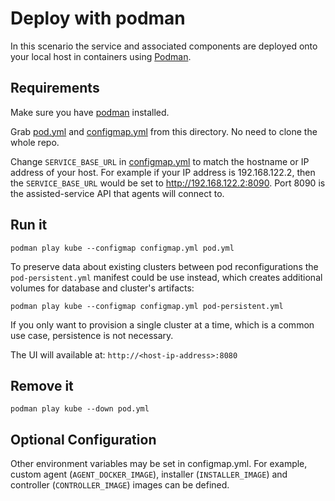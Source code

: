 # Deploy with podman

In this scenario the service and associated components are deployed onto your
local host in containers using [Podman](https://podman.io/).

## Requirements

Make sure you have [podman](https://podman.io) installed.

Grab [pod.yml](./pod.yml) and [configmap.yml](configmap.yml) from this
directory. No need to clone the whole repo.

Change `SERVICE_BASE_URL` in [configmap.yml](./configmap.yml) to match the
hostname or IP address of your host. For example if your IP address is
192.168.122.2, then the `SERVICE_BASE_URL` would be set to
<http://192.168.122.2:8090>. Port 8090 is the assisted-service API that agents
will connect to.

## Run it

```shell
podman play kube --configmap configmap.yml pod.yml
```

To preserve data about existing clusters between pod reconfigurations the
`pod-persistent.yml` manifest could be use instead, which creates additional
volumes for database and cluster's artifacts:

```shell
podman play kube --configmap configmap.yml pod-persistent.yml
```

If you only want to provision a single cluster at a time, which is a common
use case, persistence is not necessary.

The UI will available at: `http://<host-ip-address>:8080`

## Remove it

```shell
podman play kube --down pod.yml
```

## Optional Configuration

Other environment variables may be set in configmap.yml. For example, custom
agent (`AGENT_DOCKER_IMAGE`), installer (`INSTALLER_IMAGE`) and controller
(`CONTROLLER_IMAGE`) images can be defined.
